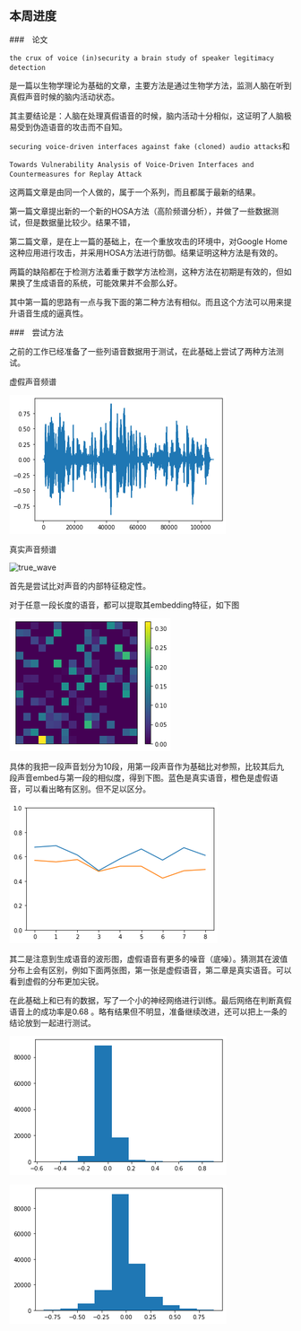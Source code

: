 ## 本周进度

###　论文

`the crux of voice (in)security a brain study of speaker legitimacy detection`

是一篇以生物学理论为基础的文章，主要方法是通过生物学方法，监测人脑在听到真假声音时候的脑内活动状态。

其主要结论是：人脑在处理真假语音的时候，脑内活动十分相似，这证明了人脑极易受到伪造语音的攻击而不自知。

`securing voice-driven interfaces against fake (cloned) audio attacks`和

`Towards Vulnerability Analysis of Voice-Driven Interfaces and Countermeasures for Replay Attack`

这两篇文章是由同一个人做的，属于一个系列，而且都属于最新的结果。

第一篇文章提出新的一个新的HOSA方法（高阶频谱分析），并做了一些数据测试，但是数据量比较少。结果不错，

第二篇文章，是在上一篇的基础上，在一个重放攻击的环境中，对Google Home这种应用进行攻击，并采用HOSA方法进行防御。结果证明这种方法是有效的。



两篇的缺陷都在于检测方法着重于数学方法检测，这种方法在初期是有效的，但如果换了生成语音的系统，可能效果并不会那么好。

其中第一篇的思路有一点与我下面的第二种方法有相似。而且这个方法可以用来提升语音生成的逼真性。





###　尝试方法

之前的工作已经准备了一些列语音数据用于测试，在此基础上尝试了两种方法测试。

虚假声音频谱

![fake_wav](fake_wav.png)

真实声音频谱

![true_wave](true_wav.png)



首先是尝试比对声音的内部特征稳定性。

对于任意一段长度的语音，都可以提取其embedding特征，如下图

![embed](embed.png)

具体的我把一段声音划分为10段，用第一段声音作为基础比对参照，比较其后九段声音embed与第一段的相似度，得到下图。蓝色是真实语音，橙色是虚假语音，可以看出略有区别。但不足以区分。

![true_fake_compare](compare.png)

其二是注意到生成语音的波形图，虚假语音有更多的噪音（底噪）。猜测其在波值分布上会有区别，例如下面两张图，第一张是虚假语音，第二章是真实语音。可以看到虚假的分布更加尖锐。



在此基础上和已有的数据，写了一个小的神经网络进行训练。最后网络在判断真假语音上的成功率是0.68 。略有结果但不明显，准备继续改进，还可以把上一条的结论放到一起进行测试。



![fake_hist](encoder_wav_fake.png)

![true_hist](encoder_wav_true.png)

